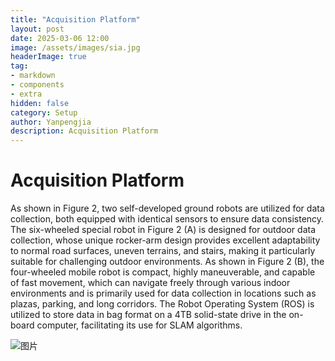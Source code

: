 ```yaml
---
title: "Acquisition Platform"
layout: post
date: 2025-03-06 12:00
image: /assets/images/sia.jpg
headerImage: true
tag:
- markdown
- components
- extra
hidden: false
category: Setup
author: Yanpengjia
description: Acquisition Platform
---
```


# Acquisition Platform

As shown in Figure 2, two self-developed ground robots are utilized for data collection, both equipped with identical sensors to ensure data consistency. The six-wheeled special robot in Figure 2 (A) is designed for outdoor data collection, whose unique rocker-arm design provides excellent adaptability to normal road surfaces, uneven terrains, and stairs, making it particularly suitable for challenging outdoor environments. As shown in Figure 2 (B), the four-wheeled mobile robot is compact, highly maneuverable, and capable of fast movement, which can navigate freely through various indoor environments and is primarily used for data collection in locations such as plazas, parking, and long corridors. The Robot Operating System (ROS) is utilized to store data in bag format on a 4TB solid-state drive in the on-board computer, facilitating its use for SLAM algorithms.

![图片](https://github.com/Yaepiii/M2UD/tree/main/assets/image/figure2.png)
